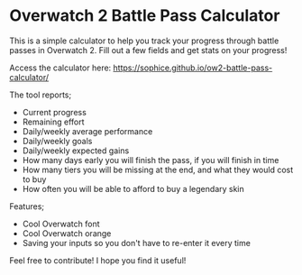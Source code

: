 # Overwatch 2 Battle Pass Calculator

This is a simple calculator to help you track your progress through battle passes in Overwatch 2. Fill out a few fields and get stats on your progress!

Access the calculator here: https://sophice.github.io/ow2-battle-pass-calculator/

The tool reports;

* Current progress
* Remaining effort
* Daily/weekly average performance
* Daily/weekly goals
* Daily/weekly expected gains
* How many days early you will finish the pass, if you will finish in time
* How many tiers you will be missing at the end, and what they would cost to buy
* How often you will be able to afford to buy a legendary skin

Features;

* Cool Overwatch font
* Cool Overwatch orange
* Saving your inputs so you don't have to re-enter it every time

Feel free to contribute! I hope you find it useful!
